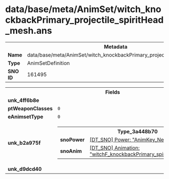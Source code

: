 <h1>data/base/meta/AnimSet/witch_knockbackPrimary_projectile_spiritHead_mesh.ans</h1><table><tr><th colspan="100%">Metadata</th></tr><tr><td><b>Name</b></td><td>data/base/meta/AnimSet/witch_knockbackPrimary_projectile_spiritHead_mesh.ans</td></tr><tr><td><b>Type</b></td><td>AnimSetDefinition</td></tr><tr><td><b>SNO ID</b></td><td>161495</td></tr></table>

<table><tr><th colspan="100%">Fields</th></tr><tr><td><b>unk_4ff6b8e</b></td><td></td></tr><tr><td><b>ptWeaponClasses</b></td><td><code>0</code>
</td></tr><tr><td><b>eAnimsetType</b></td><td><code>0</code></td></tr><tr><td><b>unk_b2a975f</b></td><td><table><tr><th colspan="100%">Type_3a448b70</th></tr><tr><td><b>snoPower</b></td><td><a href="..\Power\AnimKey_Neutral.pow">[DT_SNO] Power: "AnimKey_Neutral"</a></td></tr><tr><td><b>snoAnim</b></td><td><a href="..\Anim\witchF_knockbackPrimary_spiritHead_mesh_idle_0.ani">[DT_SNO] Animation: "witchF_knockbackPrimary_spiritHead_mesh_idle_0"</a></td></tr></table>


</td></tr><tr><td><b>unk_d9dcd40</b></td><td></td></tr></table>

